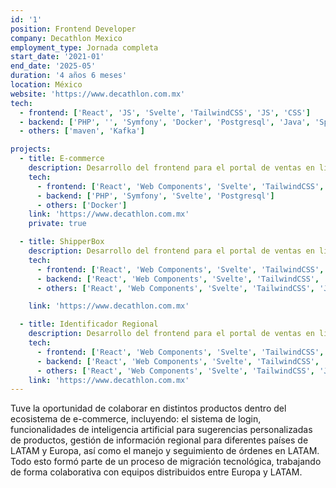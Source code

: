 ```yaml
---
id: '1'
position: Frontend Developer
company: Decathlon Mexico
employment_type: Jornada completa
start_date: '2021-01'
end_date: '2025-05'
duration: '4 años 6 meses'
location: México
website: 'https://www.decathlon.com.mx'
tech:
  - frontend: ['React', 'JS', 'Svelte', 'TailwindCSS', 'JS', 'CSS']
  - backend: ['PHP', '', 'Symfony', 'Docker', 'Postgresql', 'Java', 'Sprint boot']
  - others: ['maven', 'Kafka']

projects:
  - title: E-commerce
    description: Desarrollo del frontend para el portal de ventas en línea, integrando componentes reusables con React y Web Components.
    tech:
      - frontend: ['React', 'Web Components', 'Svelte', 'TailwindCSS', 'JS', 'CSS']
      - backend: ['PHP', 'Symfony', 'Svelte', 'Postgresql']
      - others: ['Docker']
    link: 'https://www.decathlon.com.mx'
    private: true

  - title: ShipperBox
    description: Desarrollo del frontend para el portal de ventas en línea, integrando componentes reusables con React y Web Components.
    tech:
      - frontend: ['React', 'Web Components', 'Svelte', 'TailwindCSS', 'JS', 'CSS']
      - backend: ['React', 'Web Components', 'Svelte', 'TailwindCSS', 'JS', 'CSS']
      - others: ['React', 'Web Components', 'Svelte', 'TailwindCSS', 'JS', 'CSS']

    link: 'https://www.decathlon.com.mx'

  - title: Identificador Regional
    description: Desarrollo del frontend para el portal de ventas en línea, integrando componentes reusables con React y Web Components.
    tech:
      - frontend: ['React', 'Web Components', 'Svelte', 'TailwindCSS', 'JS', 'CSS']
      - backend: ['React', 'Web Components', 'Svelte', 'TailwindCSS', 'JS', 'CSS']
      - others: ['React', 'Web Components', 'Svelte', 'TailwindCSS', 'JS', 'CSS']
    link: 'https://www.decathlon.com.mx'
---
```


Tuve la oportunidad de colaborar en distintos productos dentro del ecosistema de e-commerce, incluyendo: el sistema de login, funcionalidades de inteligencia artificial para sugerencias personalizadas de productos, gestión de información regional para diferentes países de LATAM y Europa, así como el manejo y seguimiento de órdenes en LATAM. Todo esto formó parte de un proceso de migración tecnológica, trabajando de forma colaborativa con equipos distribuidos entre Europa y LATAM.
